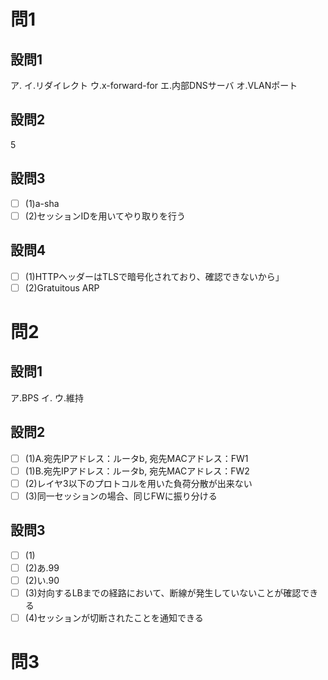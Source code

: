 # 問1

## 設問1

ア.
イ.リダイレクト
ウ.x-forward-for
エ.内部DNSサーバ
オ.VLANポート

## 設問2

5

## 設問3

- [ ] (1)a-sha
- [ ] (2)セッションIDを用いてやり取りを行う

## 設問4

- [ ] (1)HTTPヘッダーはTLSで暗号化されており、確認できないから」
- [ ] (2)Gratuitous ARP

# 問2

## 設問1

ア.BPS
イ.
ウ.維持

## 設問2

- [ ] (1)A.宛先IPアドレス：ルータb, 宛先MACアドレス：FW1
- [ ] (1)B.宛先IPアドレス：ルータb, 宛先MACアドレス：FW2
- [ ] (2)レイヤ3以下のプロトコルを用いた負荷分散が出来ない
- [ ] (3)同一セッションの場合、同じFWに振り分ける

## 設問3

- [ ] (1)
- [ ] (2)あ.99
- [ ] (2)い.90
- [ ] (3)対向するLBまでの経路において、断線が発生していないことが確認できる
- [ ] (4)セッションが切断されたことを通知できる

# 問3
